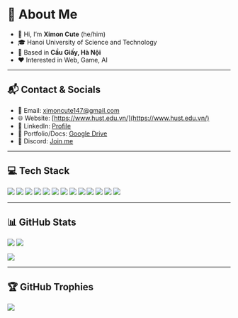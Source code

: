 # 🐣 About Me

- 👋 Hi, I’m **Ximon Cute** (he/him)  
- 🎓 Hanoi University of Science and Technology  
- 🏡 Based in **Cầu Giấy, Hà Nội**  
- ❤️ Interested in Web, Game, AI  

---

## 📬 Contact & Socials
- 📧 Email: [ximoncute147@gmail.com](mailto:ximoncute147@gmail.com)  
- 🌐 Website: [https://www.hust.edu.vn/](https://www.hust.edu.vn/)  
- 💼 LinkedIn: [Profile](https://www.linkedin.com/in/hi%E1%BA%B6Fu-ka-ka-780609342)  
- 📂 Portfolio/Docs: [Google Drive](https://drive.google.com/drive/folders/163pXfacTNCXuHZ5pbS7QOFRoxEwhIZ7?usp=drive_link)  
- 💬 Discord: [Join me](https://discord.gg/your-link)  

---

## 💻 Tech Stack
<p>
<img src="https://img.shields.io/badge/-JavaScript-black?style=flat&logo=javascript" /> 
<img src="https://img.shields.io/badge/-HTML5-black?style=flat&logo=html5" />
<img src="https://img.shields.io/badge/-C++-black?style=flat&logo=c%2B%2B" />
<img src="https://img.shields.io/badge/-C-black?style=flat&logo=c" />
<img src="https://img.shields.io/badge/-Python-black?style=flat&logo=python" />
<img src="https://img.shields.io/badge/-React-black?style=flat&logo=react" />
<img src="https://img.shields.io/badge/-Vue.js-black?style=flat&logo=vue.js" />
<img src="https://img.shields.io/badge/-Vite-black?style=flat&logo=vite" />
<img src="https://img.shields.io/badge/-Firebase-black?style=flat&logo=firebase" />
<img src="https://img.shields.io/badge/-MongoDB-black?style=flat&logo=mongodb" />
<img src="https://img.shields.io/badge/-GoogleCloud-black?style=flat&logo=googlecloud" />
<img src="https://img.shields.io/badge/-Heroku-black?style=flat&logo=heroku" />
<img src="https://img.shields.io/badge/-Adobe-black?style=flat&logo=adobe" />
</p>

---

## 📊 GitHub Stats
<p>
  <img src="https://github-readme-stats.vercel.app/api?username=Ximoncute&show_icons=true&hide_title=true&count_private=true&theme=dark" />
  <img src="https://github-readme-streak-stats.herokuapp.com/?user=Ximoncute&theme=dark" />
</p>

<img src="https://github-readme-stats.vercel.app/api/top-langs/?username=Ximoncute&layout=compact&theme=dark" />

---

## 🏆 GitHub Trophies
<img src="https://github-profile-trophy.vercel.app/?username=Ximoncute&theme=gruvbox&no-frame=true&rank=-2" />
